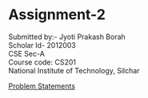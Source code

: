 # Assignment-2
Submitted by:- Jyoti Prakash Borah <br> Scholar Id- 2012003 <br> CSE Sec-A <br>Course code: CS201 <br>National Institute of Technology, Silchar

<a href="https://github.com/Jyoti764/DSA/blob/main/Assignment-II/Questions%20of%20Assignment-II.pdf" class="image fit" type="application/pdf">Problem Statements</a>
